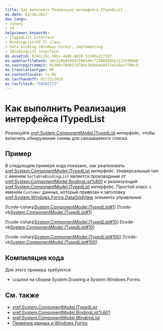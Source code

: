 ```yaml
---
title: Как выполнить Реализация интерфейса ITypedList
ms.date: 03/30/2017
dev_langs:
- csharp
- vb
helpviewer_keywords:
- ITypedList interface
- BindingList(Of T) class
- data binding [Windows Forms], implementing
- IBindingList interface
ms.assetid: 834cc15c-50bc-4a8b-a610-313d6a217357
ms.openlocfilehash: 3d12c0b82d9475981d0c72f082665b11135d8bb0
ms.sourcegitcommit: 6b308cf6d627d78ee36dbbae8972a310ac7fd6c8
ms.translationtype: MT
ms.contentlocale: ru-RU
ms.lasthandoff: 01/23/2019
ms.locfileid: "54562172"
---
```

# <a name="how-to-implement-the-itypedlist-interface"></a>Как выполнить Реализация интерфейса ITypedList
Реализуйте <xref:System.ComponentModel.ITypedList> интерфейс, чтобы включить обнаружение схемы для связываемого списка.  
  
## <a name="example"></a>Пример  
 В следующем примере кода показано, как реализовать <xref:System.ComponentModel.ITypedList> интерфейс. Универсальный тип с именем `SortableBindingList` является производным от <xref:System.ComponentModel.BindingList%601> и реализующий <xref:System.ComponentModel.ITypedList> интерфейс. Простой класс с именем `Customer` данных, который привязан к заголовку <xref:System.Windows.Forms.DataGridView> элемента управления.  
  
 [!code-csharp[System.ComponentModel.ITypedList#1](../../../samples/snippets/csharp/VS_Snippets_Winforms/System.ComponentModel.ITypedList/CS/SortableBindingList.cs#1)]
 [!code-vb[System.ComponentModel.ITypedList#1](../../../samples/snippets/visualbasic/VS_Snippets_Winforms/System.ComponentModel.ITypedList/VB/SortableBindingList.vb#1)]  
  
 [!code-csharp[System.ComponentModel.ITypedList#10](../../../samples/snippets/csharp/VS_Snippets_Winforms/System.ComponentModel.ITypedList/CS/Customer.cs#10)]
 [!code-vb[System.ComponentModel.ITypedList#10](../../../samples/snippets/visualbasic/VS_Snippets_Winforms/System.ComponentModel.ITypedList/VB/Customer.vb#10)]  
  
 [!code-csharp[System.ComponentModel.ITypedList#100](../../../samples/snippets/csharp/VS_Snippets_Winforms/System.ComponentModel.ITypedList/CS/Form1.cs#100)]
 [!code-vb[System.ComponentModel.ITypedList#100](../../../samples/snippets/visualbasic/VS_Snippets_Winforms/System.ComponentModel.ITypedList/VB/Form1.vb#100)]  
  
## <a name="compiling-the-code"></a>Компиляция кода  
 Для этого примера требуются:  
  
-   ссылки на сборки System.Drawing и System.Windows.Forms.  
  
## <a name="see-also"></a>См. также
- <xref:System.ComponentModel.ITypedList>
- <xref:System.ComponentModel.BindingList%601>
- <xref:System.ComponentModel.IBindingList>
- [Привязка данных и Windows Forms](../../../docs/framework/winforms/data-binding-and-windows-forms.md)
